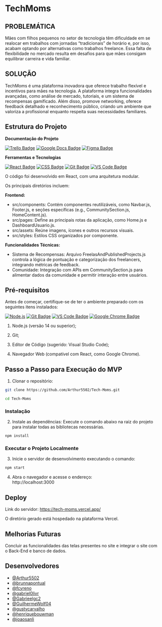 # TechMoms

## PROBLEMÁTICA

Mães com filhos pequenos no setor de tecnologia têm dificuldade em se realocar em trabalhos com jornadas “tradicionais” de horário e, por isso, acabam optando por alternativas como trabalhos freelance. Essa falta de flexibilidade no mercado resulta em desafios para que mães consigam equilibrar carreira e vida familiar.

## SOLUÇÃO

TechMoms é uma plataforma inovadora que oferece trabalho flexível e incentivos para mães na tecnologia. A plataforma integra funcionalidades avançadas, como análise de mercado, tutoriais, e um sistema de recompensas gamificado. Além disso, promove networking, oferece feedback detalhado e reconhecimento público, criando um ambiente que valoriza a profissional enquanto respeita suas necessidades familiares.

## Estrutura do Projeto
**Documentação do Projeto**

[![Trello Badge](https://img.shields.io/badge/Trello-Board-0079BF?&logo=trello&logoColor=white)](https://trello.com/b/tMSvQbOF/squad-20-site)
[![Google Docs Badge](https://img.shields.io/badge/Google%20Docs-Documento-34A853?&logo=google-docs&logoColor=white)](https://docs.google.com/document/d/1XEj-5cDCnn4K5NHsAEHbHyrp-3PaHztOdNZbiXai9a8/edit?tab=t.0)
[![Figma Badge](https://img.shields.io/badge/Figma-Prototipo-F24E1E?&logo=figma&logoColor=white)](https://www.figma.com/design/ZlsoOILqBDBEputXRvQMdb/MOM-CODE?node-id=0-1&node-type=canvas&t=a4zgktwJ79nv8pee-0)

**Ferramentas e Tecnologias**

  [![React Badge](https://img.shields.io/badge/React-v18.3.1-%2361DAFB?&logo=react)](https://reactjs.org)
  [![CSS Badge](https://img.shields.io/badge/CSS-v3-blue?&logoColor=white)](https://developer.mozilla.org/docs/Web/CSS)
  [![Git Badge](https://img.shields.io/badge/Git-v2.47.0-orange?&logo=git)](https://git-scm.com)
  [![VS Code Badge](https://img.shields.io/badge/VS%20Code-1.83.1-blue?&logo=visual-studio-code&logoColor=white)](https://code.visualstudio.com)

  
O código foi desenvolvido em React, com uma arquitetura modular.  

Os principais diretórios incluem:   

**Frontend:**  
- src/components: Contém componentes reutilizáveis, como Navbar.js, Footer.js, e seções específicas (e.g., CommunitySection.js, HomeContent.js).
- src/pages: Define as principais rotas da aplicação, como Home.js e DashboardUsuario.js.
- src/assets: Reúne imagens, ícones e outros recursos visuais.
- src/styles: Estilos CSS organizados por componente.

**Funcionalidades Técnicas:** 

- Sistema de Recompensas: Arquivo FreelasAndPublishedProjects.js controla a lógica de pontuação e categorização dos freelancers, integrando métricas de feedback.  
- Comunidade: Integração com APIs em CommunitySection.js para alimentar dados da comunidade e permitir interação entre usuários.
  
## Pré-requisitos

  Antes de começar, certifique-se de ter o ambiente preparado com os seguintes itens instalados:

  [![Node.js](https://img.shields.io/badge/Node.js-v22.11.0-brightgreen?&logo=node.js)](https://nodejs.org)
  [![Git Badge](https://img.shields.io/badge/Git-v2.47.0-orange?&logo=git)](https://git-scm.com)
  [![VS Code Badge](https://img.shields.io/badge/VS%20Code-1.83.1-blue?&logo=visual-studio-code&logoColor=white)](https://code.visualstudio.com)
  [![Google Chrome Badge](https://img.shields.io/badge/Google%20Chrome-v119.0.0-brightgreen?e&logo=google-chrome)](https://www.google.com/chrome/)

 1. Node.js (versão 14 ou superior);

2. Git;

3. Editor de Código (sugerido: Visual Studio Code);

4. Navegador Web (compatível com React, como Google Chrome).

## Passo a Passo para Execução do MVP

 1. Clonar o repositório:
```bash
git clone https://github.com/Arthur5502/Tech-Moms.git
```
```bash
cd Tech-Moms
```
### Instalação
2. Instale as dependências: Execute o comando abaixo na raiz do projeto para instalar todas as bibliotecas necessárias.
```bash
npm install
```
### Executar o Projeto Localmente

  3. Inicie o servidor de desenvolvimento executando o comando: 
```bash
npm start
```
  4. Abra o navegador e acesse o endereço:  
     http://localhost:3000

## Deploy
Link do servidor:
https://tech-moms.vercel.app/

O diretório gerado está hospedado na plataforma Vercel.

## Melhorias Futuras
Concluir as funcionalidades das telas presentes no site e integrar o site com o Back-End e banco de dados.

## Desenvolvedores

- [@Arthur5502](https://github.com/Arthur5502)
- [@brunnapontual](https://github.com/brunnapontual)
- [@fcyreno](https://github.com/fcyreno)
- [@gabriel0livr](https://github.com/gabriel0livr)
- [@Gabrieelgc2](https://github.com/Gabrieelgc2)
- [@GuilhermeWolf04](https://github.com/GuilhermeWolf04)
- [@gustvcarvalho](https://github.com/gustvcarvalho)
- [@henriquebouwman](https://github.com/henriquebouwman)
- [@joaosanli](https://github.com/joaosanli)
